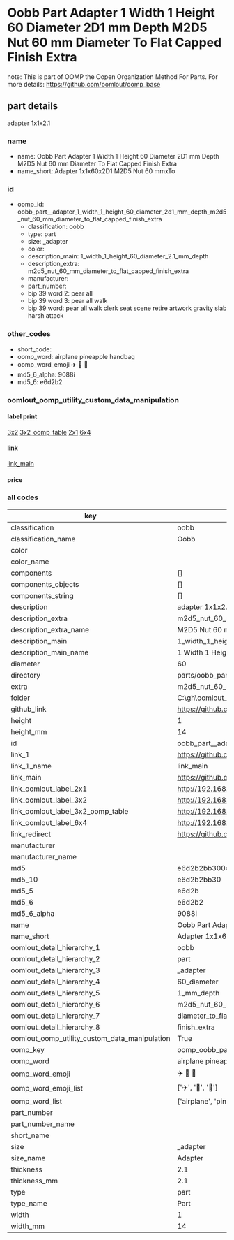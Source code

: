 # Oobb Part  Adapter 1 Width 1 Height 60 Diameter 2D1 mm Depth M2D5 Nut 60 mm Diameter To Flat Capped Finish Extra  

note: This is part of OOMP the Oopen Organization Method For Parts. For more details: https://github.com/oomlout/oomp_base

##  part details
  



 adapter 1x1x2.1



### name
* name: Oobb Part  Adapter 1 Width 1 Height 60 Diameter 2D1 mm Depth M2D5 Nut 60 mm Diameter To Flat Capped Finish Extra
* name_short: Adapter 1x1x60x2D1 M2D5 Nut 60 mmxTo
### id
* oomp_id: oobb_part__adapter_1_width_1_height_60_diameter_2d1_mm_depth_m2d5_nut_60_mm_diameter_to_flat_capped_finish_extra
  * classification: oobb
  * type: part
  * size: _adapter
  * color: 
  * description_main: 1_width_1_height_60_diameter_2.1_mm_depth
  * description_extra: m2d5_nut_60_mm_diameter_to_flat_capped_finish_extra
  * manufacturer: 
  * part_number: 
  * bip 39 word 2: pear all
  * bip 39 word 3: pear all walk
  * bip 39 word: pear all walk clerk seat scene retire artwork gravity slab harsh attack

### other_codes
* short_code: 
* oomp_word: airplane pineapple handbag
* oomp_word_emoji :airplane: :pineapple: :handbag:
* md5_6_alpha: 9088i
* md5_6: e6d2b2






### oomlout_oomp_utility_custom_data_manipulation
#### label print
[3x2](http://192.168.1.245:1112/?label=oomp%209088i)
[3x2_oomp_table](http://192.168.1.108:1112/?label=oomp%209088i)
[2x1](http://192.168.1.242:1112/?label=oomp%209088i)
[6x4](http://192.168.1.55:1112/?label=oomp%209088i)    

#### link

[link_main](https://github.com/oomlout/oomlout_oobb_version_4_generated_parts/tree/main/navigation_oomp/oobb/part/_adapter/1_width_1_height_60_diameter_2.1_mm_depth/m2d5_nut_60_mm_diameter_to_flat_capped_finish_extra/part)                              

#### price







### all codes 
| key | value |  
| --- | --- |  
| classification | oobb |  
| classification_name | Oobb |  
| color |  |  
| color_name |  |  
| components | [] |  
| components_objects | [] |  
| components_string | [] |  
| description |  adapter 1x1x2.1 |  
| description_extra | m2d5_nut_60_mm_diameter_to_flat_capped_finish_extra |  
| description_extra_name | M2D5 Nut 60 mm Diameter To Flat Capped Finish Extra |  
| description_main | 1_width_1_height_60_diameter_2.1_mm_depth |  
| description_main_name | 1 Width 1 Height 60 Diameter 2.1 mm Depth |  
| diameter | 60 |  
| directory | parts/oobb_part__adapter_1_width_1_height_60_diameter_2d1_mm_depth_m2d5_nut_60_mm_diameter_to_flat_capped_finish_extra |  
| extra | m2d5_nut_60_mm_diameter_to_flat_capped_finish |  
| folder | C:\gh\oomlout_oobb_version_4_generated_parts\parts\oobb_part__adapter_1_width_1_height_60_diameter_2d1_mm_depth_m2d5_nut_60_mm_diameter_to_flat_capped_finish_extra |  
| github_link | https://github.com/oomlout/oomlout_oomp_part_src/tree/main/parts/oobb_part__adapter_1_width_1_height_60_diameter_2d1_mm_depth_m2d5_nut_60_mm_diameter_to_flat_capped_finish_extra |  
| height | 1 |  
| height_mm | 14 |  
| id | oobb_part__adapter_1_width_1_height_60_diameter_2d1_mm_depth_m2d5_nut_60_mm_diameter_to_flat_capped_finish_extra |  
| link_1 | https://github.com/oomlout/oomlout_oobb_version_4_generated_parts/tree/main/navigation_oomp/oobb/part/_adapter/1_width_1_height_60_diameter_2.1_mm_depth/m2d5_nut_60_mm_diameter_to_flat_capped_finish_extra/part |  
| link_1_name | link_main |  
| link_main | https://github.com/oomlout/oomlout_oobb_version_4_generated_parts/tree/main/navigation_oomp/oobb/part/_adapter/1_width_1_height_60_diameter_2.1_mm_depth/m2d5_nut_60_mm_diameter_to_flat_capped_finish_extra/part |  
| link_oomlout_label_2x1 | http://192.168.1.242:1112/?label=oomp%209088i |  
| link_oomlout_label_3x2 | http://192.168.1.245:1112/?label=oomp%209088i |  
| link_oomlout_label_3x2_oomp_table | http://192.168.1.108:1112/?label=oomp%209088i |  
| link_oomlout_label_6x4 | http://192.168.1.55:1112/?label=oomp%209088i |  
| link_redirect | https://github.com/oomlout/oomlout_oobb_version_4_generated_parts/tree/main/parts/oobb__adapter_01_01_60_2d1_ex_m2d5_nut_60_mm_diameter_to_flat_capped_finish |  
| manufacturer |  |  
| manufacturer_name |  |  
| md5 | e6d2b2bb300d36ff026122a7ed019d10 |  
| md5_10 | e6d2b2bb30 |  
| md5_5 | e6d2b |  
| md5_6 | e6d2b2 |  
| md5_6_alpha | 9088i |  
| name | Oobb Part  Adapter 1 Width 1 Height 60 Diameter 2D1 mm Depth M2D5 Nut 60 mm Diameter To Flat Capped Finish Extra |  
| name_short | Adapter 1x1x60x2D1 M2D5 Nut 60 mmxTo |  
| oomlout_detail_hierarchy_1 | oobb |  
| oomlout_detail_hierarchy_2 | part |  
| oomlout_detail_hierarchy_3 | _adapter |  
| oomlout_detail_hierarchy_4 | 60_diameter |  
| oomlout_detail_hierarchy_5 | 1_mm_depth |  
| oomlout_detail_hierarchy_6 | m2d5_nut_60_mm |  
| oomlout_detail_hierarchy_7 | diameter_to_flat_capped |  
| oomlout_detail_hierarchy_8 | finish_extra |  
| oomlout_oomp_utility_custom_data_manipulation | True |  
| oomp_key | oomp_oobb_part__adapter_1_width_1_height_60_diameter_2d1_mm_depth_m2d5_nut_60_mm_diameter_to_flat_capped_finish_extra |  
| oomp_word | airplane pineapple handbag |  
| oomp_word_emoji | :airplane: :pineapple: :handbag: |  
| oomp_word_emoji_list | [':airplane:', ':pineapple:', ':handbag:'] |  
| oomp_word_list | ['airplane', 'pineapple', 'handbag'] |  
| part_number |  |  
| part_number_name |  |  
| short_name |  |  
| size | _adapter |  
| size_name |  Adapter |  
| thickness | 2.1 |  
| thickness_mm | 2.1 |  
| type | part |  
| type_name | Part |  
| width | 1 |  
| width_mm | 14 |  
